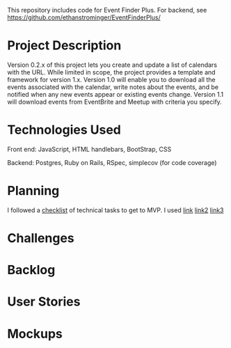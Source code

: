 This repository includes code for Event Finder Plus.  For backend, see https://github.com/ethanstrominger/EventFinderPlus/

# Project Description
Version 0.2.x of this project lets you create and update a list of calendars with the URL.  While limited in scope, the project provides a template and framework for version 1.x. Version 1.0 will enable you to download all the events associated with the calendar, write notes about the events, and be notified when any new events appear or existing events change.  Version 1.1 will download events from EventBrite and Meetup with criteria you specify.

# Technologies Used
Front end:
JavaScript, HTML handlebars, BootStrap, CSS

Backend:
Postgres, Ruby on Rails, RSpec, simplecov (for code coverage)

# Planning
I followed a [checklist][checklis] of technical tasks to get to MVP.  I used
[link](docs/CHECKLIST.md)
[link2](STYLE.md)
[link3](./STYLE.md)

[checklis]: blob/test/docs/CHECKLIST.md
# Challenges
# Backlog
# User Stories
# Mockups
